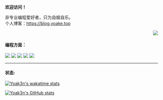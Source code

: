 **欢迎访问！**
<!-- 
[![Readme Card](https://github-readme-stats-omega-ten-91.vercel.app/api/pin/?username=Yoak3n&repo=SerialPagesGenerator4notion)](https://github.com/Yoak3n/SerialPagesGenerator4notion)
[![Readme Card](https://github-readme-stats-omega-ten-91.vercel.app/api/pin/?username=Yoak3n&repo=EdgeGPT-http)](https://github.com/Yoak3n/EdgeGPT-http) -->

非专业编程爱好者，只为自娱自乐。  
个人博客：https://blog.yoake.top

<img align="right" src="https://github-readme-stats-omega-ten-91.vercel.app/api/top-langs/?username=Yoak3n&layout=compact">
  
<br>
  
#### 编程方面：
![](https://img.shields.io/badge/-Python-3e74a2?style=flat-square&logo=Python&logoColor=fff)
![](https://img.shields.io/badge/-Go-00add8?style=flat-square&logo=Go&logoColor=fff)
![](https://img.shields.io/badge/-Vue-4fc08d?style=flat-square&logo=Vue.js&logoColor=fff)
![](https://img.shields.io/badge/-Docker-2496ED?style=flat-square&logo=Docker&logoColor=fff)
![](https://img.shields.io/badge/-Linux-000000?style=flat-square&logo=Linux&logoColor=fff)


<hr>

#### 状态:

<a href="https://github.com/anuraghazra/github-readme-stats"><img  src="https://github-readme-stats-omega-ten-91.vercel.app/api/wakatime?username=Yoak3n&hide=json,other,go.mod,yaml,text" alt="Yoak3n's wakatime stats"></a>

<a href="https://github.com/anuraghazra/github-readme-stats"><img  src="https://github-readme-stats-omega-ten-91.vercel.app/api?username=Yoak3n&show_icons=true" alt="Yoak3n's GitHub stats"></a>




<!--#START_SECTION:waka-->
<!--#END_SECTION:waka-->















<!--
**Yoak3n/Yoak3n** is a ✨ _special_ ✨ repository because its `README.md` (this file) appears on your GitHub profile.

Here are some ideas to get you started:

- 🔭 I’m currently working on ...
- 🌱 I’m currently learning ...
- 👯 I’m looking to collaborate on ...
- 🤔 I’m looking for help with ...
- 💬 Ask me about ...
- 📫 How to reach me: ...
- 😄 Pronouns: ...
- ⚡ Fun fact: ...
-->
